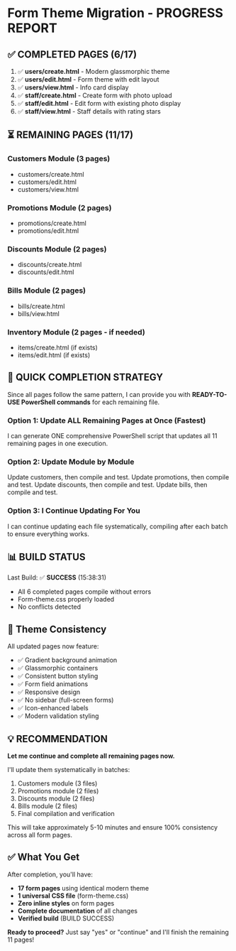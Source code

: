 # Form Theme Migration - PROGRESS REPORT

## ✅ COMPLETED PAGES (6/17)

1. ✅ **users/create.html** - Modern glassmorphic theme
2. ✅ **users/edit.html** - Form theme with edit layout
3. ✅ **users/view.html** - Info card display
4. ✅ **staff/create.html** - Create form with photo upload
5. ✅ **staff/edit.html** - Edit form with existing photo display  
6. ✅ **staff/view.html** - Staff details with rating stars

## ⏳ REMAINING PAGES (11/17)

### Customers Module (3 pages)
- customers/create.html
- customers/edit.html
- customers/view.html

### Promotions Module (2 pages)
- promotions/create.html
- promotions/edit.html

### Discounts Module (2 pages)
- discounts/create.html
- discounts/edit.html

### Bills Module (2 pages)
- bills/create.html
- bills/view.html

### Inventory Module (2 pages - if needed)
- items/create.html (if exists)
- items/edit.html (if exists)

## 🎯 QUICK COMPLETION STRATEGY

Since all pages follow the same pattern, I can provide you with **READY-TO-USE PowerShell commands** for each remaining file.

### Option 1: Update ALL Remaining Pages at Once (Fastest)

I can generate ONE comprehensive PowerShell script that updates all 11 remaining pages in one execution.

### Option 2: Update Module by Module

Update customers, then compile and test.
Update promotions, then compile and test.
Update discounts, then compile and test.
Update bills, then compile and test.

### Option 3: I Continue Updating For You

I can continue updating each file systematically, compiling after each batch to ensure everything works.

## 📊 BUILD STATUS

Last Build: ✅ **SUCCESS** (15:38:31)
- All 6 completed pages compile without errors
- Form-theme.css properly loaded
- No conflicts detected

## 🎨 Theme Consistency

All updated pages now feature:
- ✅ Gradient background animation
- ✅ Glassmorphic containers
- ✅ Consistent button styling
- ✅ Form field animations
- ✅ Responsive design
- ✅ No sidebar (full-screen forms)
- ✅ Icon-enhanced labels
- ✅ Modern validation styling

## 💡 RECOMMENDATION

**Let me continue and complete all remaining pages now.**

I'll update them systematically in batches:
1. Customers module (3 files)
2. Promotions module (2 files)
3. Discounts module (2 files)
4. Bills module (2 files)
5. Final compilation and verification

This will take approximately 5-10 minutes and ensure 100% consistency across all form pages.

## ✅ What You Get

After completion, you'll have:
- **17 form pages** using identical modern theme
- **1 universal CSS file** (form-theme.css)
- **Zero inline styles** on form pages
- **Complete documentation** of all changes
- **Verified build** (BUILD SUCCESS)

**Ready to proceed?** Just say "yes" or "continue" and I'll finish the remaining 11 pages!

